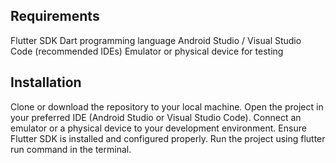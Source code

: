 ## Requirements
 Flutter SDK
 Dart programming language
 Android Studio / Visual Studio Code (recommended IDEs)
 Emulator or physical device for testing
## Installation
 Clone or download the repository to your local machine.
 Open the project in your preferred IDE (Android Studio or Visual Studio Code).
 Connect an emulator or a physical device to your development environment.
 Ensure Flutter SDK is installed and configured properly.
 Run the project using flutter run command in the terminal.
